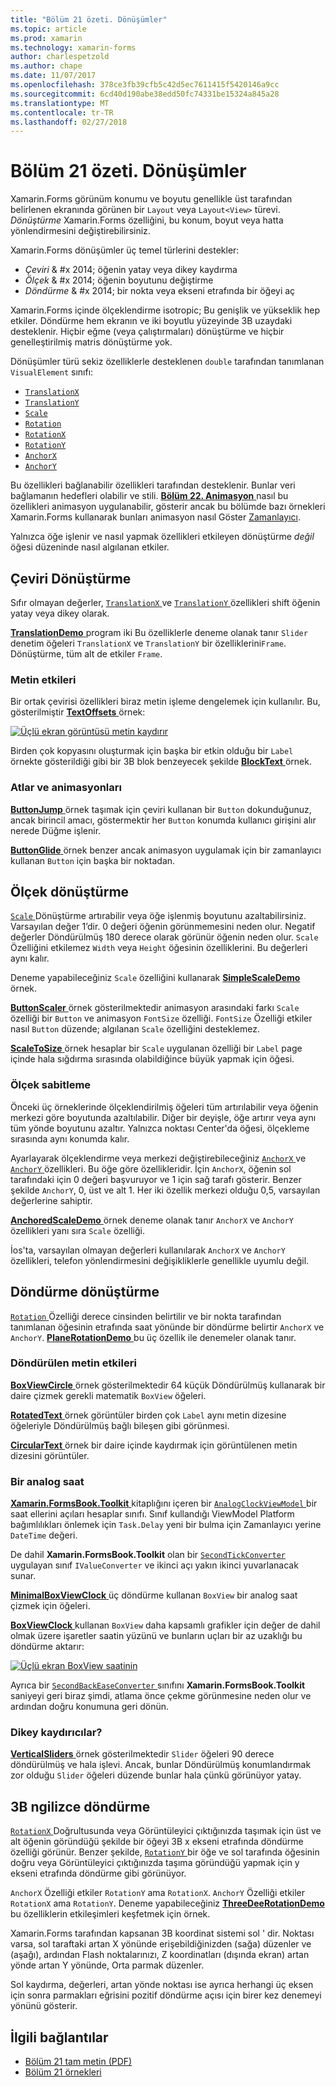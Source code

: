 ```yaml
---
title: "Bölüm 21 özeti. Dönüşümler"
ms.topic: article
ms.prod: xamarin
ms.technology: xamarin-forms
author: charlespetzold
ms.author: chape
ms.date: 11/07/2017
ms.openlocfilehash: 378ce3fb39cfb5c42d5ec7611415f5420146a9cc
ms.sourcegitcommit: 6cd40d190abe38edd50fc74331be15324a845a28
ms.translationtype: MT
ms.contentlocale: tr-TR
ms.lasthandoff: 02/27/2018
---
```

# <a name="summary-of-chapter-21-transforms"></a>Bölüm 21 özeti. Dönüşümler

Xamarin.Forms görünüm konumu ve boyutu genellikle üst tarafından belirlenen ekranında görünen bir `Layout` veya `Layout<View>` türevi. *Dönüştürme* Xamarin.Forms özelliğini, bu konum, boyut veya hatta yönlendirmesini değiştirebilirsiniz.

Xamarin.Forms dönüşümler üç temel türlerini destekler:

- *Çeviri* & #x 2014; öğenin yatay veya dikey kaydırma
- *Ölçek* & #x 2014; öğenin boyutunu değiştirme
- *Döndürme* & #x 2014; bir nokta veya ekseni etrafında bir öğeyi aç

Xamarin.Forms içinde ölçeklendirme isotropic; Bu genişlik ve yükseklik hep etkiler. Döndürme hem ekranın ve iki boyutlu yüzeyinde 3B uzaydaki desteklenir. Hiçbir eğme (veya çalıştırmaları) dönüştürme ve hiçbir genelleştirilmiş matris dönüştürme yok.

Dönüşümler türü sekiz özelliklerle desteklenen `double` tarafından tanımlanan `VisualElement` sınıfı:

- [`TranslationX`](https://developer.xamarin.com/api/property/Xamarin.Forms.VisualElement.TranslationX/)
- [`TranslationY`](https://developer.xamarin.com/api/property/Xamarin.Forms.VisualElement.TranslationY/)
- [`Scale`](https://developer.xamarin.com/api/property/Xamarin.Forms.VisualElement.Scale/)
- [`Rotation`](https://developer.xamarin.com/api/property/Xamarin.Forms.VisualElement.Rotation/)
- [`RotationX`](https://developer.xamarin.com/api/property/Xamarin.Forms.VisualElement.RotationX/)
- [`RotationY`](https://developer.xamarin.com/api/property/Xamarin.Forms.VisualElement.RotationY/)
- [`AnchorX`](https://developer.xamarin.com/api/property/Xamarin.Forms.VisualElement.AnchorX/)
- [`AnchorY`](https://developer.xamarin.com/api/property/Xamarin.Forms.VisualElement.AnchorY/)

Bu özellikleri bağlanabilir özellikleri tarafından desteklenir. Bunlar veri bağlamanın hedefleri olabilir ve stili. [**Bölüm 22. Animasyon** ](~/xamarin-forms/creating-mobile-apps-xamarin-forms/summaries/chapter22.md) nasıl bu özellikleri animasyon uygulanabilir, gösterir ancak bu bölümde bazı örnekleri Xamarin.Forms kullanarak bunları animasyon nasıl Göster [Zamanlayıcı](~/xamarin-forms/platform/device.md#Device_StartTimer).

Yalnızca öğe işlenir ve nasıl yapmak özellikleri etkileyen dönüştürme *değil* öğesi düzeninde nasıl algılanan etkiler.

## <a name="the-translation-transform"></a>Çeviri Dönüştürme

Sıfır olmayan değerler, [ `TranslationX` ](https://developer.xamarin.com/api/property/Xamarin.Forms.VisualElement.TranslationX/) ve [ `TranslationY` ](https://developer.xamarin.com/api/property/Xamarin.Forms.VisualElement.TranslationY/) özellikleri shift öğenin yatay veya dikey olarak.

[ **TranslationDemo** ](https://github.com/xamarin/xamarin-forms-book-samples/tree/master/Chapter21/TranslationDemo) program iki Bu özelliklerle deneme olanak tanır `Slider` denetim öğeleri `TranslationX` ve `TranslationY` bir özelliklerini`Frame`. Dönüştürme, tüm alt de etkiler `Frame`.

### <a name="text-effects"></a>Metin etkileri

Bir ortak çevirisi özellikleri biraz metin işleme dengelemek için kullanılır. Bu, gösterilmiştir [ **TextOffsets** ](https://github.com/xamarin/xamarin-forms-book-samples/tree/master/Chapter21/TextOffsets) örnek:

[![Üçlü ekran görüntüsü metin kaydırır](images/ch21fg03-small.png "metin kaydırır")](images/ch21fg03-large.png "metin kaydırır")

Birden çok kopyasını oluşturmak için başka bir etkin olduğu bir `Label` örnekte gösterildiği gibi bir 3B blok benzeyecek şekilde [ **BlockText** ](https://github.com/xamarin/xamarin-forms-book-samples/tree/master/Chapter21/BlockText) örnek.

### <a name="jumps-and-animations"></a>Atlar ve animasyonları

[ **ButtonJump** ](https://github.com/xamarin/xamarin-forms-book-samples/tree/master/Chapter21/ButtonJump) örnek taşımak için çeviri kullanan bir `Button` dokunduğunuz, ancak birincil amacı, göstermektir her `Button` konumda kullanıcı girişini alır nerede Düğme işlenir.

[ **ButtonGlide** ](https://github.com/xamarin/xamarin-forms-book-samples/tree/master/Chapter21/ButtonGlide) örnek benzer ancak animasyon uygulamak için bir zamanlayıcı kullanan `Button` için başka bir noktadan.

## <a name="the-scale-transform"></a>Ölçek dönüştürme

[ `Scale` ](https://developer.xamarin.com/api/property/Xamarin.Forms.VisualElement.Scale/) Dönüştürme artırabilir veya öğe işlenmiş boyutunu azaltabilirsiniz. Varsayılan değer 1’dir. 0 değeri öğenin görünmemesini neden olur. Negatif değerler Döndürülmüş 180 derece olarak görünür öğenin neden olur. `Scale` Özelliğini etkilemez `Width` veya `Height` öğesinin özelliklerini. Bu değerleri aynı kalır.

Deneme yapabileceğiniz `Scale` özelliğini kullanarak [ **SimpleScaleDemo** ](https://github.com/xamarin/xamarin-forms-book-samples/tree/master/Chapter21/SimpleScaleDemo) örnek.

[ **ButtonScaler** ](https://github.com/xamarin/xamarin-forms-book-samples/tree/master/Chapter21/ButtonScaler) örnek gösterilmektedir animasyon arasındaki farkı `Scale` özelliği bir `Button` ve animasyon `FontSize` özelliği. `FontSize` Özelliği etkiler nasıl `Button` düzende; algılanan `Scale` özelliğini desteklemez.

[ **ScaleToSize** ](https://github.com/xamarin/xamarin-forms-book-samples/tree/master/Chapter21/ScaleToSize) örnek hesaplar bir `Scale` uygulanan özelliği bir `Label` page içinde hala sığdırma sırasında olabildiğince büyük yapmak için öğesi.

### <a name="anchoring-the-scale"></a>Ölçek sabitleme

Önceki üç örneklerinde ölçeklendirilmiş öğeleri tüm artırılabilir veya öğenin merkezi göre boyutunda azaltılabilir. Diğer bir deyişle, öğe artırır veya aynı tüm yönde boyutunu azaltır. Yalnızca noktası Center'da öğesi, ölçekleme sırasında aynı konumda kalır.

Ayarlayarak ölçeklendirme veya merkezi değiştirebileceğiniz [ `AnchorX` ](https://developer.xamarin.com/api/property/Xamarin.Forms.VisualElement.AnchorX/) ve [ `AnchorY` ](https://developer.xamarin.com/api/property/Xamarin.Forms.VisualElement.AnchorY/) özellikleri. Bu öğe göre özellikleridir. İçin `AnchorX`, öğenin sol tarafındaki için 0 değeri başvuruyor ve 1 için sağ tarafı gösterir. Benzer şekilde `AnchorY`, 0, üst ve alt 1. Her iki özellik merkezi olduğu 0,5, varsayılan değerlerine sahiptir.

[ **AnchoredScaleDemo** ](https://github.com/xamarin/xamarin-forms-book-samples/tree/master/Chapter21/AnchoredScaleDemo) örnek deneme olanak tanır `AnchorX` ve `AnchorY` özellikleri yanı sıra `Scale` özelliği.

İos'ta, varsayılan olmayan değerleri kullanılarak `AnchorX` ve `AnchorY` özellikleri, telefon yönlendirmesini değişikliklerle genellikle uyumlu değil.

## <a name="the-rotation-transform"></a>Döndürme dönüştürme

[ `Rotation` ](https://developer.xamarin.com/api/property/Xamarin.Forms.VisualElement.Rotation/) Özelliği derece cinsinden belirtilir ve bir nokta tarafından tanımlanan öğesinin etrafında saat yönünde bir döndürme belirtir `AnchorX` ve `AnchorY`. [ **PlaneRotationDemo** ](https://github.com/xamarin/xamarin-forms-book-samples/tree/master/Chapter21/PlaneRotationDemo) bu üç özellik ile denemeler olanak tanır.

### <a name="rotated-text-effects"></a>Döndürülen metin etkileri

[ **BoxViewCircle** ](https://github.com/xamarin/xamarin-forms-book-samples/tree/master/Chapter21/BoxViewCircle) örnek gösterilmektedir 64 küçük Döndürülmüş kullanarak bir daire çizmek gerekli matematik `BoxView` öğeleri.

[ **RotatedText** ](https://github.com/xamarin/xamarin-forms-book-samples/tree/master/Chapter21/RotatedText) örnek görüntüler birden çok `Label` aynı metin dizesine öğeleriyle Döndürülmüş bağlı bileşen gibi görünmesi.

[ **CircularText** ](https://github.com/xamarin/xamarin-forms-book-samples/tree/master/Chapter21/CircularText) örnek bir daire içinde kaydırmak için görüntülenen metin dizesini görüntüler.

### <a name="an-analog-clock"></a>Bir analog saat

[ **Xamarin.FormsBook.Toolkit** ](https://github.com/xamarin/xamarin-forms-book-samples/tree/master/Libraries/Xamarin.FormsBook.Toolkit) kitaplığını içeren bir [ `AnalogClockViewModel` ](https://github.com/xamarin/xamarin-forms-book-samples/blob/master/Libraries/Xamarin.FormsBook.Toolkit/Xamarin.FormsBook.Toolkit/AnalogClockViewModel.cs) bir saat ellerini açıları hesaplar sınıfı. Sınıf kullandığı ViewModel Platform bağımlılıkları önlemek için `Task.Delay` yeni bir bulma için Zamanlayıcı yerine `DateTime` değeri.

De dahil **Xamarin.FormsBook.Toolkit** olan bir [ `SecondTickConverter` ](https://github.com/xamarin/xamarin-forms-book-samples/blob/master/Libraries/Xamarin.FormsBook.Toolkit/Xamarin.FormsBook.Toolkit/SecondTickConverter.cs) uygulayan sınıf `IValueConverter` ve ikinci açı yakın ikinci yuvarlanacak sunar.

[ **MinimalBoxViewClock** ](https://github.com/xamarin/xamarin-forms-book-samples/tree/master/Chapter21/MinimalBoxViewClock) üç döndürme kullanan `BoxView` bir analog saat çizmek için öğeleri.

[ **BoxViewClock** ](https://github.com/xamarin/xamarin-forms-book-samples/tree/master/Chapter21/BoxViewClock) kullanan `BoxView` daha kapsamlı grafikler için değer de dahil olmak üzere işaretler saatin yüzünü ve bunların uçları bir az uzaklığı bu döndürme aktarır:

[![Üçlü ekran BoxView saatinin](images/ch21fg17-small.png "Analog Saat yüzünü")](images/ch21fg17-large.png "Analog Saat yüzü")

Ayrıca bir [ `SecondBackEaseConverter` ](https://github.com/xamarin/xamarin-forms-book-samples/blob/master/Libraries/Xamarin.FormsBook.Toolkit/Xamarin.FormsBook.Toolkit/SecondBackEaseConverter.cs) sınıfını **Xamarin.FormsBook.Toolkit** saniyeyi geri biraz şimdi, atlama önce çekme görünmesine neden olur ve ardından doğru konumuna geri dönün.

### <a name="vertical-sliders"></a>Dikey kaydırıcılar?

[ **VerticalSliders** ](https://github.com/xamarin/xamarin-forms-book-samples/tree/master/Chapter21/VerticalSliders) örnek gösterilmektedir `Slider` öğeleri 90 derece döndürülmüş ve hala işlevi. Ancak, bunlar Döndürülmüş konumlandırmak zor olduğu `Slider` öğeleri düzende bunlar hala çünkü görünüyor yatay.

## <a name="3d-ish-rotations"></a>3B ngilizce döndürme

[ `RotationX` ](https://developer.xamarin.com/api/property/Xamarin.Forms.VisualElement.RotationX/) Doğrultusunda veya Görüntüleyici çıktığınızda taşımak için üst ve alt öğenin göründüğü şekilde bir öğeyi 3B x ekseni etrafında döndürme özelliği görünür. Benzer şekilde, [ `RotationY` ](https://developer.xamarin.com/api/property/Xamarin.Forms.VisualElement.RotationY/) bir öğe ve sol tarafında öğesinin doğru veya Görüntüleyici çıktığınızda taşıma göründüğü yapmak için y ekseni etrafında döndürme gibi görünüyor.

`AnchorX` Özelliği etkiler `RotationY` ama `RotationX`. `AnchorY` Özelliği etkiler `RotationX` ama `RotationY`. Deneme yapabileceğiniz [ **ThreeDeeRotationDemo** ](https://github.com/xamarin/xamarin-forms-book-samples/tree/master/Chapter21/ThreeDeeRotationDemo) bu özelliklerin etkileşimleri keşfetmek için örnek.

Xamarin.Forms tarafından kapsanan 3B koordinat sistemi sol ' dir. Noktası varsa, sol taraftaki artan X yönünde erişebildiğinizden (sağa) düzenler ve (aşağı), ardından Flash noktalarınızı, Z koordinatları (dışında ekran) artan yönde artan Y yönünde, Orta parmak düzenler.

Sol kaydırma, değerleri, artan yönde noktası ise ayrıca herhangi üç eksen için sonra parmakları eğrisini pozitif döndürme açısı için birer kez denemeyi yönünü gösterir.



## <a name="related-links"></a>İlgili bağlantılar

- [Bölüm 21 tam metin (PDF)](https://download.xamarin.com/developer/xamarin-forms-book/XamarinFormsBook-Ch21-Apr2016.pdf)
- [Bölüm 21 örnekleri](https://github.com/xamarin/xamarin-forms-book-samples/tree/master/Chapter21)
